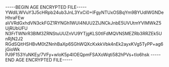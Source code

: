 -----BEGIN AGE ENCRYPTED FILE-----
YWdlLWVuY3J5cHRpb24ub3JnL3YxCi0+IFgyNTUxOSBqYm9BYUdlWGNDeHhraFEw
aVVRdGxhdVN3ckFGZ1RYNGh1WUl4NUU2ZlJNCkJnbE5UVUtmYVlMWkZ5UjRUbUFU
N3FrTWNrR3BlM3ZRNStuUUZnVU9YTjgKLS0tIFdMQVNSMEZRb3RRZEk5UnRjN2J2
RGdSQitHSHBvM0tZNnhBaXp6SGhWQXcKxkkVbk4nEk2ayxKVg5TyPP+ag6jGioWk
PJ9F153YuNKEy/7VFy+wloK5p4IOEQpmFSAXoWqti582hPVs+tIo6hsk
-----END AGE ENCRYPTED FILE-----
